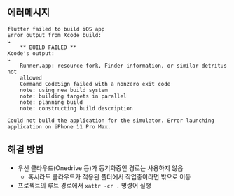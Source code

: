 에러메시지
---

```plaintext
flutter failed to build iOS app
Error output from Xcode build:
↳
    ** BUILD FAILED **
Xcode's output:
↳
    Runner.app: resource fork, Finder information, or similar detritus not
    allowed
    Command CodeSign failed with a nonzero exit code
    note: using new build system
    note: building targets in parallel
    note: planning build
    note: constructing build description

Could not build the application for the simulator. Error launching application on iPhone 11 Pro Max.
```

해결 방법
---

- 우선 클라우드(Onedrive 등)가 동기화중인 경로는 사용하지 않음
  - 혹시라도 클라우드가 적용된 폴더에서 작업중이라면 밖으로 이동
- 프로젝트의 루트 경로에서 `xattr -cr .` 명령어 실행
